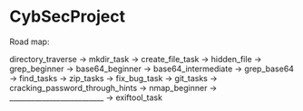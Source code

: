 # CybSecProject

Road map:

directory_traverse -> mkdir_task -> create_file_task -> hidden_file -> grep_beginner -> base64_beginner -> base64_intermediate -> grep_base64 -> find_tasks -> zip_tasks -> fix_bug_task -> git_tasks -> cracking_password_through_hints -> nmap_beginner -> __________________________ -> exiftool_task
